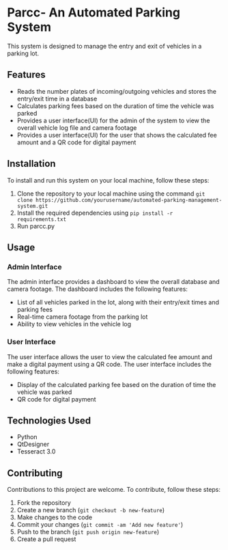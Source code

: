 

# Parcc- An Automated Parking System

This system is designed to manage the entry and exit of vehicles in a parking lot.

## Features

- Reads the number plates of incoming/outgoing vehicles and stores the entry/exit time in a database
- Calculates parking fees based on the duration of time the vehicle was parked
- Provides a user interface(UI) for the admin of the system to view the overall vehicle log file and camera footage
- Provides a user interface(UI) for the user that shows the calculated fee amount and a QR code for digital payment

## Installation

To install and run this system on your local machine, follow these steps:

1. Clone the repository to your local machine using the command `git clone https://github.com/yourusername/automated-parking-management-system.git`
2. Install the required dependencies using `pip install -r requirements.txt`
3. Run parcc.py

## Usage

### Admin Interface

The admin interface provides a dashboard to view the overall database and camera footage. The dashboard includes the following features:

- List of all vehicles parked in the lot, along with their entry/exit times and parking fees
- Real-time camera footage from the parking lot
- Ability to view vehicles in the vehicle log

### User Interface

The user interface allows the user to view the calculated fee amount and make a digital payment using a QR code. The user interface includes the following features:

- Display of the calculated parking fee based on the duration of time the vehicle was parked
- QR code for digital payment

## Technologies Used

- Python
- QtDesigner
- Tesseract 3.0

## Contributing

Contributions to this project are welcome. To contribute, follow these steps:

1. Fork the repository
2. Create a new branch (`git checkout -b new-feature`)
3. Make changes to the code
4. Commit your changes (`git commit -am 'Add new feature'`)
5. Push to the branch (`git push origin new-feature`)
6. Create a pull request
